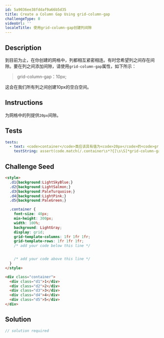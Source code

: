 ```yaml
---
id: 5a9036ee38fddaf9a66b5d35
title: Create a Column Gap Using grid-column-gap
challengeType: 0
videoUrl: ''
localeTitle: 使用grid-column-gap创建列间隙
---
```


## Description
<section id="description">到目前为止，在你创建的网格中，列都相互紧密相连。有时您希望列之间存在间隙。要在列之间添加间隙，请使用<code>grid-column-gap</code>属性，如下所示： <blockquote> grid-column-gap：10px; </blockquote>这会在我们所有列之间创建10px的空白空间。 </section>

## Instructions
<section id="instructions">为网格中的列提供<code>20px</code>间隙。 </section>

## Tests
<section id='tests'>

```yml
tests:
  - text: <code>container</code>类应该具有值为<code>20px</code>的<code>grid-column-gap</code>属性。
    testString: assert(code.match(/.container\s*?{[\s\S]*grid-column-gap\s*?:\s*?20px\s*?;[\s\S]*}/gi), '<code>container</code> class should have a <code>grid-column-gap</code> property that has the value of <code>20px</code>.');

```

</section>

## Challenge Seed
<section id='challengeSeed'>

<div id='html-seed'>

```html
<style>
  .d1{background:LightSkyBlue;}
  .d2{background:LightSalmon;}
  .d3{background:PaleTurquoise;}
  .d4{background:LightPink;}
  .d5{background:PaleGreen;}

  .container {
    font-size: 40px;
    min-height: 300px;
    width: 100%;
    background: LightGray;
    display: grid;
    grid-template-columns: 1fr 1fr 1fr;
    grid-template-rows: 1fr 1fr 1fr;
    /* add your code below this line */


    /* add your code above this line */
  }
</style>

<div class="container">
  <div class="d1">1</div>
  <div class="d2">2</div>
  <div class="d3">3</div>
  <div class="d4">4</div>
  <div class="d5">5</div>
</div>

```

</div>



</section>

## Solution
<section id='solution'>

```js
// solution required
```
</section>
